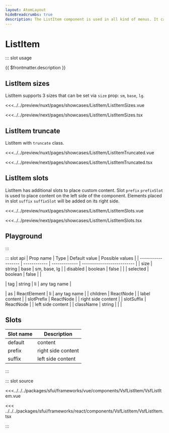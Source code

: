 ```yaml
---
layout: AtomLayout
hideBreadcrumbs: true
description: The ListItem component is used in all kind of menus. It can act like a link or a button.
---
```

# ListItem

::: slot usage

{{ $frontmatter.description }}

## ListItem sizes

ListItem supports 3 sizes that can be set via `size` prop: `sm`, `base`, `lg`.

<Showcase showcase-name="ListItem/ListItemSizes" style="min-height:250px">

<!-- vue -->
<<<../../preview/nuxt/pages/showcases/ListItem/ListItemSizes.vue
<!-- end vue -->
<!-- react -->
<<<../../preview/next/pages/showcases/ListItem/ListItemSizes.tsx
<!-- end react -->
</Showcase>

## ListItem truncate

ListItem with `truncate` class.

<Showcase showcase-name="ListItem/ListItemTruncated" >

<!-- vue -->
<<<../../preview/nuxt/pages/showcases/ListItem/ListItemTruncated.vue
<!-- end vue -->
<!-- react -->
<<<../../preview/next/pages/showcases/ListItem/ListItemTruncated.tsx
<!-- end react -->
</Showcase>

## ListItem slots

ListItem has additional slots to place custom content. Slot <!-- vue --> `prefix`<!-- end vue --> <!-- react -->`prefixSlot` <!-- end react --> is used to place content on the left side of the component. Elements placed in slot  <!-- vue --> `suffix`<!-- end vue --> <!-- react --> `suffixSlot` <!-- end react --> will be added on its right side.

<Showcase showcase-name="ListItem/ListItemSlots" >

<!-- vue -->
<<<../../preview/nuxt/pages/showcases/ListItem/ListItemSlots.vue
<!-- end vue -->
<!-- react -->
<<<../../preview/next/pages/showcases/ListItem/ListItemSlots.tsx
<!-- end react -->
</Showcase>

## Playground

<Generate />

:::

::: slot api
| Prop name          | Type          | Default value | Possible values            |
| ------------------ | ------------  | ------------- | -------------------------- |
| size               | string        | base          | sm, base, lg               |
| disabled           | boolean       | false         |                            |
| selected           | boolean       | false         |                            |
<!-- vue -->
| tag                | string        | li            | any tag name               |
<!-- end vue -->
<!-- react -->
| as                 | ReactElement  | li            | any tag name               |
| children           | ReactNode     |               | label content              |
| slotPrefix         | ReactNode     |               | right side content         |
| slotSuffix         | ReactNode     |               | left side content          |
| className          | string        |               |                            |
<!-- end react -->

<!-- vue -->
## Slots

| Slot name | Description        |
| --------- | ------------------ |
| default   | content            |
| prefix    | right side content |
| suffix    | left side content  |

<!-- end vue -->

:::

::: slot source
<SourceCode>
<!-- vue -->
<<<../../../packages/sfui/frameworks/vue/components/VsfListItem/VsfListItem.vue
<!-- end vue -->
<!-- react -->
<<< ../../../packages/sfui/frameworks/react/components/VsfListItem/VsfListItem.tsx
<!-- end react -->
</SourceCode>
:::
